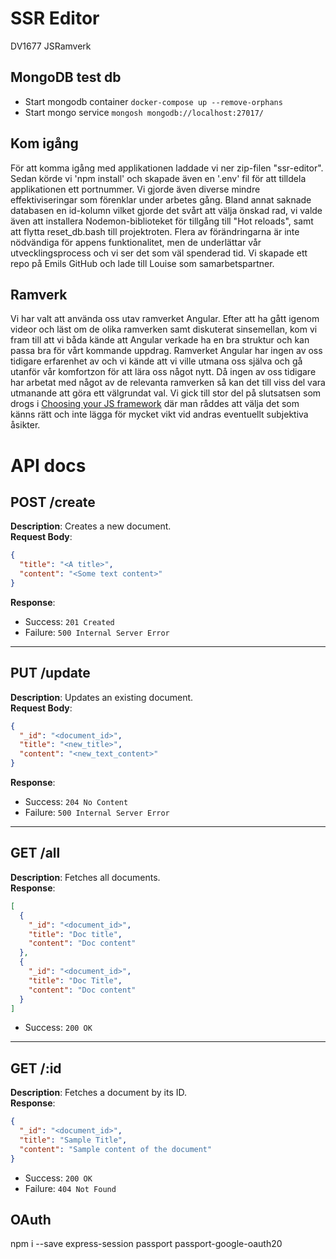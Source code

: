 # SSR Editor
DV1677 JSRamverk

## MongoDB test db
- Start mongodb container `docker-compose up --remove-orphans`
- Start mongo service `mongosh mongodb://localhost:27017/`

## Kom igång
För att komma igång med applikationen laddade vi ner zip-filen "ssr-editor". Sedan körde vi 'npm install' och skapade även en '.env' fil för att tilldela applikationen ett portnummer. Vi gjorde även diverse mindre effektiviseringar som förenklar under arbetes gång. Bland annat saknade databasen en id-kolumn vilket gjorde det svårt att välja önskad rad, vi valde även att installera Nodemon-biblioteket för tillgång till "Hot reloads", samt att flytta reset_db.bash till projektroten. Flera av förändringarna är inte nödvändiga för appens funktionalitet, men de underlättar vår utvecklingsprocess och vi ser det som väl spenderad tid. 
Vi skapade ett repo på Emils GitHub och lade till Louise som samarbetspartner.

## Ramverk
Vi har valt att använda oss utav ramverket Angular. Efter att ha gått igenom videor och läst om de olika ramverken samt diskuterat sinsemellan, kom vi fram till att vi båda kände att Angular verkade ha en bra struktur och kan passa bra för vårt kommande uppdrag. Ramverket Angular har ingen av oss tidigare erfarenhet av och vi kände att vi ville utmana oss själva och gå utanför vår komfortzon för att lära oss något nytt. Då ingen av oss tidigare har arbetat med något av de relevanta ramverken så kan det till viss del vara utmanande att göra ett välgrundat val. Vi gick till stor del på slutsatsen som drogs i [Choosing your JS framework](https://www.youtube.com/watch?v=dHptnyroFNA) där man råddes att välja det som känns rätt och inte lägga för mycket vikt vid andras eventuellt subjektiva åsikter.

# API docs

## POST /create
**Description**: Creates a new document.  
**Request Body**:
```json
{
  "title": "<A title>",
  "content": "<Some text content>"
}
```
**Response**:  
- Success: `201 Created`  
- Failure: `500 Internal Server Error`  

---

## PUT /update
**Description**: Updates an existing document.  
**Request Body**:
```json
{
  "_id": "<document_id>",
  "title": "<new_title>",
  "content": "<new_text_content>"
}
```
**Response**:  
- Success: `204 No Content`  
- Failure: `500 Internal Server Error`  

---

## GET /all
**Description**: Fetches all documents.  
**Response**:  
```json
[
  {
    "_id": "<document_id>",
    "title": "Doc title",
    "content": "Doc content"
  },
  {
    "_id": "<document_id>",
    "title": "Doc Title",
    "content": "Doc content"
  }
]
```
- Success: `200 OK`

---

## GET /:id
**Description**: Fetches a document by its ID.  
**Response**:  
```json
{
  "_id": "<document_id>",
  "title": "Sample Title",
  "content": "Sample content of the document"
}
```
- Success: `200 OK`  
- Failure: `404 Not Found`

## OAuth
npm i --save express-session passport passport-google-oauth20